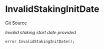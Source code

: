 # InvalidStakingInitDate
[Git Source](https://github.com/nayms/contracts-v3/blob/08976c385ed293c18988aa46a13c47179dbb0a28/src/shared/CustomErrors.sol)

*Invalid staking start date provided*


```solidity
error InvalidStakingInitDate();
```

